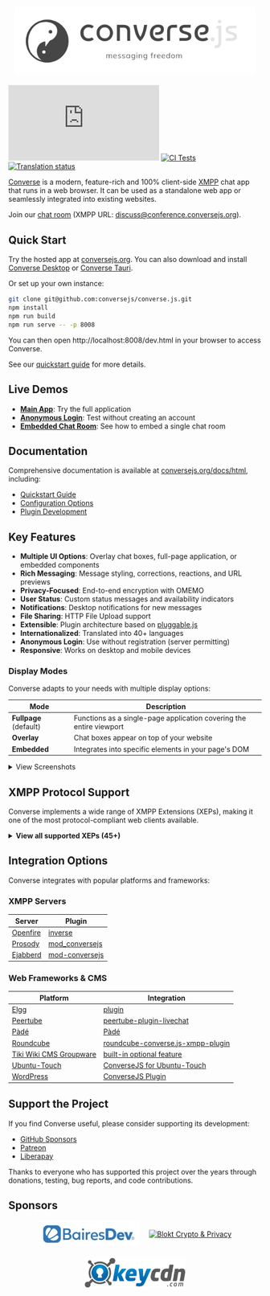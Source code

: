 <h2 align="center">
  <a href="https://conversejs.org" target="_blank" rel="noopener">
    <img alt="Converse.js" src="https://github.com/conversejs/converse.js/blob/master/logo/readme.png" width="480">
  </a>
</h2>

[![XMPP Chat](https://conference.conversejs.org/muc_badge/discuss@conference.conversejs.org)](https://inverse.chat/#converse/room?jid=discuss@conference.conversejs.org)
[![CI Tests](https://github.com/conversejs/converse.js/actions/workflows/karma-tests.yml/badge.svg)](https://github.com/conversejs/converse.js/actions/workflows/karma-tests.yml)
[![Translation status](https://hosted.weblate.org/widgets/conversejs/-/svg-badge.svg)](https://hosted.weblate.org/engage/conversejs/?utm_source=widget)

[Converse](https://conversejs.org) is a modern, feature-rich and 100% client-side [XMPP](https://xmpp.org) chat app that runs in a web browser.
It can be used as a standalone web app or seamlessly integrated into existing websites.

Join our [chat room](https://inverse.chat/#converse/room?jid=discuss@conference.conversejs.org) (XMPP URL: [discuss@conference.conversejs.org](xmpp:discuss@conference.conversejs.org?join)).

## Quick Start

Try the hosted app at [conversejs.org](https://conversejs.org/fullscreen.html).
You can also download and install [Converse Desktop](https://github.com/conversejs/converse-desktop/releases) or [Converse Tauri](https://github.com/conversejs/converse-tauri/releases).

Or set up your own instance:

```bash
git clone git@github.com:conversejs/converse.js.git
npm install
npm run build
npm run serve -- -p 8008
```

You can then open http://localhost:8008/dev.html in your browser to access Converse.

See our [quickstart guide](https://conversejs.org/docs/html/quickstart.html) for more details.

## Live Demos

- **[Main App](https://conversejs.org/fullscreen.html)**: Try the full application
- **[Anonymous Login](https://conversejs.org/demo/anonymous.html)**: Test without creating an account
- **[Embedded Chat Room](https://conversejs.org/demo/embedded.html)**: See how to embed a single chat room

## Documentation

Comprehensive documentation is available at [conversejs.org/docs/html](https://conversejs.org/docs/html), including:

- [Quickstart Guide](https://conversejs.org/docs/html/quickstart.html)
- [Configuration Options](https://conversejs.org/docs/html/configuration.html)
- [Plugin Development](https://conversejs.org/docs/html/plugin_development.html)

## Key Features

- **Multiple UI Options**: Overlay chat boxes, full-page application, or embedded components
- **Rich Messaging**: Message styling, corrections, reactions, and URL previews
- **Privacy-Focused**: End-to-end encryption with OMEMO
- **User Status**: Custom status messages and availability indicators
- **Notifications**: Desktop notifications for new messages
- **File Sharing**: HTTP File Upload support
- **Extensible**: Plugin architecture based on [pluggable.js](https://conversejs.github.io/pluggable.js/)
- **Internationalized**: Translated into 40+ languages
- **Anonymous Login**: Use without registration (server permitting)
- **Responsive**: Works on desktop and mobile devices

### Display Modes

Converse adapts to your needs with multiple display options:

| Mode | Description |
|------|-------------|
| **Fullpage** (default) | Functions as a single-page application covering the entire viewport |
| **Overlay** | Chat boxes appear on top of your website |
| **Embedded** | Integrates into specific elements in your page's DOM |

<details>
<summary>View Screenshots</summary>

### Overlay Mode
![Screenshot of Converse in overlay mode](https://conversejs.org/screenshots/Converse-overlayed.png)

### Fullpage Mode
![Screenshot of Converse in fullpage mode](https://conversejs.org/screenshots/Converse-fullscreen.png)

### Dark Mode
![Screenshot of Converse with a dark theme](https://conversejs.org/screenshots/Converse-Dracula-Theme.png)

### Embedded Mode
![Screenshot of Converse in embedded mode](https://conversejs.org/screenshots/Converse-embedded.png)
</details>

## XMPP Protocol Support

Converse implements a wide range of XMPP Extensions (XEPs), making it one of the most protocol-compliant web clients available.

<details>
<summary><strong>View all supported XEPs (45+)</strong></summary>

| XEP | Name | Notes |
|-----|------|-------|
| [RFC-7395](https://tools.ietf.org/html/rfc7395) | XMPP Subprotocol for WebSocket | |
| [XEP-0004](https://xmpp.org/extensions/xep-0004.html) | Data Forms | |
| [XEP-0030](https://xmpp.org/extensions/xep-0030.html) | Service Discovery | |
| [XEP-0045](https://xmpp.org/extensions/xep-0045.html) | Multi-user Chat | |
| [XEP-0048](https://xmpp.org/extensions/xep-0048.html) | Bookmarks | |
| [XEP-0050](https://xmpp.org/extensions/xep-0050.html) | Ad-Hoc Commands | |
| [XEP-0054](https://xmpp.org/extensions/xep-0054.html) | VCard-temp | |
| [XEP-0059](https://xmpp.org/extensions/xep-0059.html) | Result Set Management | |
| [XEP-0060](https://xmpp.org/extensions/xep-0060.html) | Publish-Subscribe | Limited support |
| [XEP-0066](https://xmpp.org/extensions/xep-0066.html) | Out of Band Data | |
| [XEP-0077](https://xmpp.org/extensions/xep-0077.html) | In-band Registration | |
| [XEP-0085](https://xmpp.org/extensions/xep-0085.html) | Chat State Notifications | |
| [XEP-0115](https://xmpp.org/extensions/xep-0115.html) | Entity Capabilities | |
| [XEP-0124](https://xmpp.org/extensions/xep-0124.html) | BOSH | |
| [XEP-0144](https://xmpp.org/extensions/xep-0144.html) | Roster Item Exchange | |
| [XEP-0156](https://xmpp.org/extensions/xep-0156.html) | Discovering Alternative XMPP Connection Methods | |
| [XEP-0163](https://xmpp.org/extensions/xep-0163.html) | Personal Eventing Protocol | Limited support |
| [XEP-0184](https://xmpp.org/extensions/xep-0184.html) | Message Receipt | |
| [XEP-0198](https://xmpp.org/extensions/xep-0198.html) | Stream Management | |
| [XEP-0199](https://xmpp.org/extensions/xep-0199.html) | XMPP Ping | |
| [XEP-0203](https://xmpp.org/extensions/xep-0203.html) | Delayed Delivery | |
| [XEP-0206](https://xmpp.org/extensions/xep-0206.html) | XMPP Over BOSH | |
| [XEP-0245](https://xmpp.org/extensions/xep-0245.html) | The /me Command | |
| [XEP-0249](https://xmpp.org/extensions/xep-0249.html) | Direct MUC Invitations | |
| [XEP-0280](https://xmpp.org/extensions/xep-0280.html) | Message Carbons | |
| [XEP-0297](https://xmpp.org/extensions/xep-0297.html) | Stanza Forwarding | Limited support |
| [XEP-0308](https://xmpp.org/extensions/xep-0308.html) | Last Message Correction | |
| [XEP-0313](https://xmpp.org/extensions/xep-0313.html) | Message Archive Management | |
| [XEP-0316](https://xmpp.org/extensions/xep-0316.html) | MUC Eventing Protocol | Limited support |
| [XEP-0317](https://xmpp.org/extensions/xep-0317.html) | Hats | Limited support |
| [XEP-0333](https://xmpp.org/extensions/xep-0333.html) | Chat Markers | Limited support |
| [XEP-0352](https://xmpp.org/extensions/xep-0352.html) | Client State Indication | |
| [XEP-0357](https://xmpp.org/extensions/xep-0357.html) | Push Notifications | |
| [XEP-0359](https://xmpp.org/extensions/xep-0359.html) | Unique and Stable Stanza IDs | |
| [XEP-0363](https://xmpp.org/extensions/xep-0363.html) | HTTP File Upload | |
| [XEP-0372](https://xmpp.org/extensions/xep-0372.html) | References | |
| [XEP-0382](https://xmpp.org/extensions/xep-0382.html) | Spoiler Messages | |
| [XEP-0384](https://xmpp.org/extensions/xep-0384.html) | OMEMO Encryption | |
| [XEP-0393](https://xmpp.org/extensions/xep-0393.html) | Message Styling | |
| [XEP-0422](https://xmpp.org/extensions/xep-0422.html) | Message Fastening | Limited support |
| [XEP-0424](https://xmpp.org/extensions/xep-0424.html) | Message Retractions | |
| [XEP-0425](https://xmpp.org/extensions/xep-0425.html) | Message Moderation | |
| [XEP-0437](https://xmpp.org/extensions/xep-0437.html) | Room Activity Indicators | |
| [XEP-0453](https://xmpp.org/extensions/xep-0453.html) | DOAP Usage in XMPP | |
| [XEP-0454](https://xmpp.org/extensions/xep-0454.html) | OMEMO Media Sharing | |
</details>

## Integration Options

Converse integrates with popular platforms and frameworks:

### XMPP Servers
| Server | Plugin |
|--------|--------|
| [Openfire](https://www.igniterealtime.org/projects/openfire/) | [inverse](https://www.igniterealtime.org/projects/openfire/plugins.jsp) |
| [Prosody](https://prosody.im/) | [mod_conversejs](https://modules.prosody.im/mod_conversejs.html) |
| [Ejabberd](https://ejabberd.im/) | [mod-conversejs](https://docs.ejabberd.im/admin/configuration/modules/#mod-conversejs) |

### Web Frameworks & CMS
| Platform | Integration |
|----------|-------------|
| [Elgg](https://elgg.org) | [plugin](https://elgg.org/plugins/2997196) |
| [Peertube](https://github.com/JohnXLivingston/peertube-plugin-livechat) | [peertube-plugin-livechat](https://github.com/JohnXLivingston/peertube-plugin-livechat) |
| [Pàdé](https://www.igniterealtime.org/projects/pade/index.jsp) | [Pàdé](https://www.igniterealtime.org/projects/pade/index.jsp) |
| [Roundcube](https://roundcube.net) | [roundcube-converse.js-xmpp-plugin](https://github.com/devurandom/roundcube-converse.js-xmpp-plugin) |
| [Tiki Wiki CMS Groupware](https://tiki.org) | [built-in optional feature](https://doc.tiki.org/XMPP) |
| [Ubuntu-Touch](https://open-store.io/app/conversejs.luigi311) | [ConverseJS for Ubuntu-Touch](https://open-store.io/app/conversejs.luigi311) |
| [WordPress](https://wordpress.org) | [ConverseJS Plugin](https://wordpress.org/plugins/conversejs/) |

## Support the Project

If you find Converse useful, please consider supporting its development:

- [GitHub Sponsors](https://github.com/sponsors/jcbrand)
- [Patreon](https://www.patreon.com/jcbrand)
- [Liberapay](https://liberapay.com/jcbrand)

Thanks to everyone who has supported this project over the years through donations, testing, bug reports, and code contributions.

## Sponsors

<div style="display: flex; flex-wrap: wrap; gap: 20px; align-items: center; justify-content: center;">
  <a href="https://bairesdev.com/sponsoring-open-source-projects/?utm_source=conversejs" target="_blank" rel="noopener">
    <img alt="BairesDev" src="https://raw.githubusercontent.com/conversejs/media/main/logos/bairesdev-primary.png" width="200">
  </a>
  <a href="https://blokt.com?utm_source=conversejs" target="_blank" rel="noopener">
    <img alt="Blokt Crypto & Privacy" src="https://raw.githubusercontent.com/conversejs/converse.js/541613d1fea8aef364af00180f60e959162e5e4b/logo/blokt.png" width="200">
  </a>
  <a href="https://www.keycdn.com?utm_source=conversejs" target="_blank" rel="noopener">
    <img alt="KeyCDN" src="https://raw.githubusercontent.com/conversejs/converse.js/541613d1fea8aef364af00180f60e959162e5e4b/logo/keycdn.png" width="200">
  </a>
</div>
